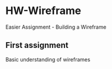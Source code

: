 # HW-Wireframe
Easier Assignment - Building a Wireframe

## First assignment
Basic understanding of wireframes
